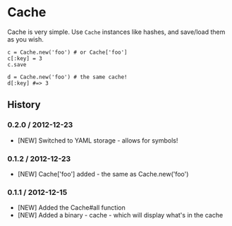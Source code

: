 # Cache

Cache is very simple. Use `Cache` instances like hashes, and save/load them as you wish.

    c = Cache.new('foo') # or Cache['foo']
    c[:key] = 3
    c.save

    d = Cache.new('foo') # the same cache!
    d[:key] #=> 3

## History

### 0.2.0 / 2012-12-23

* [NEW] Switched to YAML storage - allows for symbols!

### 0.1.2 / 2012-12-23

* [NEW] Cache['foo'] added - the same as Cache.new('foo')

### 0.1.1 / 2012-12-15

* [NEW] Added the Cache#all function
* [NEW] Added a binary - cache - which will display what's in the cache